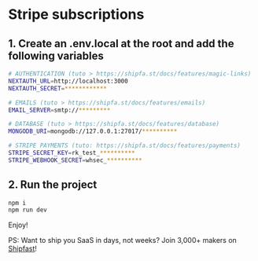 # Stripe subscriptions

## 1. Create an .env.local at the root and add the following variables

```bash
# AUTHENTICATION (tuto > https://shipfa.st/docs/features/magic-links)
NEXTAUTH_URL=http://localhost:3000
NEXTAUTH_SECRET=************

# EMAILS (tuto > https://shipfa.st/docs/features/emails)
EMAIL_SERVER=smtp://*********

# DATABASE (tuto > https://shipfa.st/docs/features/database)
MONGODB_URI=mongodb://127.0.0.1:27017/**********

# STRIPE PAYMENTS (tuto: https://shipfa.st/docs/features/payments)
STRIPE_SECRET_KEY=rk_test_**********
STRIPE_WEBHOOK_SECRET=whsec_**********
```

## 2. Run the project

```bash
npm i
npm run dev
```

Enjoy!

PS: Want to ship you SaaS in days, not weeks? Join 3,000+ makers on
[Shipfast](https://shipfa.st)!
